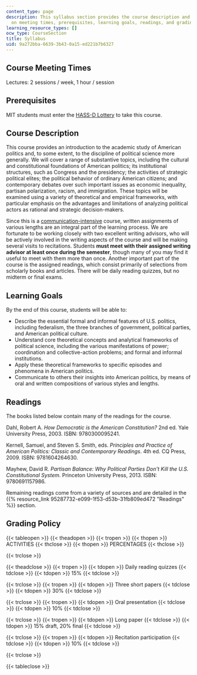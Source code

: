 ```yaml
---
content_type: page
description: This syllabus section provides the course description and information
  on meeting times, prerequisites, learning goals, readings, and grading policy.
learning_resource_types: []
ocw_type: CourseSection
title: Syllabus
uid: 9a272bba-6639-3b43-0a15-ed221b7b6327
---
```


Course Meeting Times
--------------------

Lectures: 2 sessions / week, 1 hour / session

Prerequisites
-------------

MIT students must enter the [HASS-D Lottery](http://shass.mit.edu/undergraduate/hass/lottery) to take this course.

Course Description
------------------

This course provides an introduction to the academic study of American politics and, to some extent, to the discipline of political science more generally. We will cover a range of substantive topics, including the cultural and constitutional foundations of American politics; its institutional structures, such as Congress and the presidency; the activities of strategic political elites; the political behavior of ordinary American citizens; and contemporary debates over such important issues as economic inequality, partisan polarization, racism, and immigration. These topics will be examined using a variety of theoretical and empirical frameworks, with particular emphasis on the advantages and limitations of analyzing political actors as rational and strategic decision-makers.

Since this is a [communication-intensive](http://web.mit.edu/commreq/index.html) course, written assignments of various lengths are an integral part of the learning process. We are fortunate to be working closely with two excellent writing advisors, who will be actively involved in the writing aspects of the course and will be making several visits to recitations. Students **must meet with their assigned writing advisor at least once during the semester**, though many of you may find it useful to meet with them more than once. Another important part of the course is the assigned readings, which consist primarily of selections from scholarly books and articles. There will be daily reading quizzes, but no midterm or final exams.

Learning Goals
--------------

By the end of this course, students will be able to:

*   Describe the essential formal and informal features of U.S. politics, including federalism, the three branches of government, political parties, and American political culture.
*   Understand core theoretical concepts and analytical frameworks of political science, including the various manifestations of power; coordination and collective-action problems; and formal and informal institutions.
*   Apply these theoretical frameworks to specific episodes and phenomena in American politics.
*   Communicate to others their insights into American politics, by means of oral and written compositions of various styles and lengths.

Readings
--------

The books listed below contain many of the readings for the course.

Dahl, Robert A. _How Democratic is the American Constitution?_ 2nd ed. Yale University Press, 2003. ISBN: 9780300095241.

Kernell, Samuel, and Steven S. Smith, eds. _Principles and Practice of American Politics: Classic and Contemporary Readings_. 4th ed. CQ Press, 2009. ISBN: 9781604264630.

Mayhew, David R. _Partisan Balance: Why Political Parties Don't Kill the U.S. Constitutional System_. Princeton University Press, 2013. ISBN: 9780691157986.

Remaining readings come from a variety of sources and are detailed in the {{% resource_link 95287732-e099-1f53-d53b-31fb809ed472 "Readings" %}} section.

Grading Policy
--------------

{{< tableopen >}}
{{< theadopen >}}
{{< tropen >}}
{{< thopen >}}
ACTIVITIES
{{< thclose >}}
{{< thopen >}}
PERCENTAGES
{{< thclose >}}

{{< trclose >}}

{{< theadclose >}}
{{< tropen >}}
{{< tdopen >}}
Daily reading quizzes
{{< tdclose >}}
{{< tdopen >}}
15%
{{< tdclose >}}

{{< trclose >}}
{{< tropen >}}
{{< tdopen >}}
Three short papers
{{< tdclose >}}
{{< tdopen >}}
30%
{{< tdclose >}}

{{< trclose >}}
{{< tropen >}}
{{< tdopen >}}
Oral presentation
{{< tdclose >}}
{{< tdopen >}}
10%
{{< tdclose >}}

{{< trclose >}}
{{< tropen >}}
{{< tdopen >}}
Long paper
{{< tdclose >}}
{{< tdopen >}}
15% draft, 20% final
{{< tdclose >}}

{{< trclose >}}
{{< tropen >}}
{{< tdopen >}}
Recitation participation
{{< tdclose >}}
{{< tdopen >}}
10%
{{< tdclose >}}

{{< trclose >}}

{{< tableclose >}}